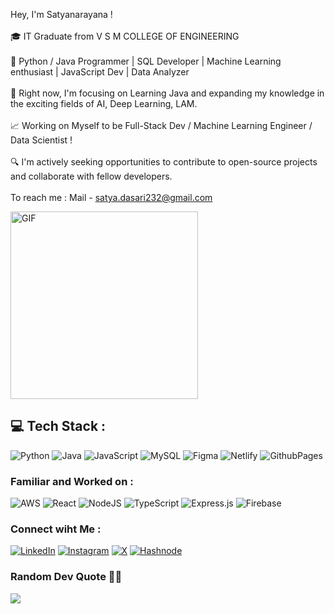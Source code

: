 Hey, I'm Satyanarayana !<br><br> 🎓 IT Graduate from V S M COLLEGE OF ENGINEERING<br><br>🚀 Python / Java Programmer | SQL Developer | Machine Learning enthusiast | JavaScript Dev | Data Analyzer<br><br>📍 Right now, I'm focusing on Learning Java and expanding my knowledge in the exciting fields of AI, Deep Learning, LAM.<br><br>📈 Working on Myself to be Full-Stack Dev / Machine Learning Engineer / Data Scientist !<br><br>🔍 I'm actively seeking opportunities to contribute to open-source projects and collaborate with fellow developers.<br><br>To reach me : Mail - satya.dasari232@gmail.com

<img align="centre" alt="GIF" src="https://github.com/Satyanarayana-dasari/Satyanarayana-dasari/blob/103999044bf76b270ed36a17aeca8c32ac5cc478/dev%20code.gif?raw=true" width="300" height="300" />


## 💻 Tech Stack :

![Python](https://img.shields.io/badge/python-3670A0?style=for-the-badge&logo=python&logoColor=ffdd54) ![Java](https://img.shields.io/badge/java-%23ED8B00.svg?style=for-the-badge&logo=openjdk&logoColor=white) ![JavaScript](https://img.shields.io/badge/javascript-%23323330.svg?style=for-the-badge&logo=javascript&logoColor=%23F7DF1E) ![MySQL](https://img.shields.io/badge/mysql-%2300000f.svg?style=for-the-badge&logo=mysql&logoColor=white) ![Figma](https://img.shields.io/badge/figma-%23F24E1E.svg?style=for-the-badge&logo=figma&logoColor=white) ![Netlify](https://img.shields.io/badge/netlify-%23000000.svg?style=for-the-badge&logo=netlify&logoColor=#00C7B7) ![GithubPages](https://img.shields.io/badge/github-121013?style=for-the-badge&logo=github&logoColor=white)

### Familiar and Worked on :

![AWS](https://img.shields.io/badge/AWS-%23FF9900.svg?style=for-the-badge&logo=amazon-aws&logoColor=white) ![React](https://img.shields.io/badge/react-%2320232a.svg?style=for-the-badge&logo=react&logoColor=%2361DAFB) ![NodeJS](https://img.shields.io/badge/node.js-6DA55F?style=for-the-badge&logo=node.js&logoColor=white) ![TypeScript](https://img.shields.io/badge/typescript-%23007ACC.svg?style=for-the-badge&logo=typescript&logoColor=white) ![Express.js](https://img.shields.io/badge/Express.js-000000?logo=express&logoColor=fff&style=flat) ![Firebase](https://img.shields.io/badge/firebase-a08021?style=for-the-badge&logo=firebase&logoColor=ffcd34)



### Connect wiht Me : 

[![LinkedIn](https://img.shields.io/badge/LinkedIn-%230077B5.svg?logo=linkedin&logoColor=white)](https://linkedin.com/in/satya)
[![Instagram](https://img.shields.io/badge/Instagram-%23E4405F.svg?logo=Instagram&logoColor=white)](https://instagram.com/satya._) 
[![X](https://img.shields.io/badge/X-black.svg?logo=X&logoColor=white)](https://x.com/_iamsatya_) 
[![Hashnode](https://img.shields.io/badge/Hashnode-2962FF?style=for-the-badge&logo=hashnode&logoColor=white)](https://satya.hashnode.dev/)

### Random Dev Quote 🧑‍💻
![](https://quotes-github-readme.vercel.app/api?type=horizontal&theme=radical)
